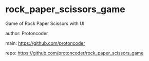 # rock_paper_scissors_game
Game of Rock Paper Scissors with UI

author: Protoncoder

main: https://github.com/protoncoder

repo: https://github.com/protoncoder/rock_paper_scissors_game
